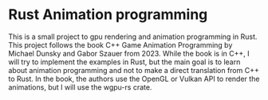 # Rust Animation programming

This is a small project to gpu rendering and animation programming in Rust. This project follows the book C++ Game
Animation
Programming by Michael Dunsky and Gabor Szauer from 2023. While the book is in C++, I will try to implement the examples
in Rust, but the main goal is to learn about animation programming and not to make a direct translation from C++ to
Rust. In the book, the authors use the OpenGL or Vulkan API to render the animations, but I will use the wgpu-rs crate.